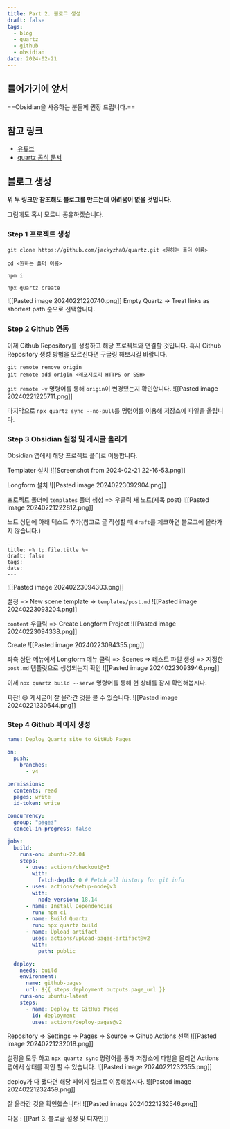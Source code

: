 ```yaml
---
title: Part 2. 블로그 생성
draft: false
tags:
  - blog
  - quartz
  - github
  - obsidian
date: 2024-02-21
---
```


## 들어가기에 앞서

==Obsidian을 사용하는 분들께 권장 드립니다.==

## 참고 링크

- [유튜브](https://www.youtube.com/watch?v=6s6DT1yN4dw)
- [quartz 공식 문서](https://quartz.jzhao.xyz/)

## 블로그 생성

**위 두 링크만 참조해도 블로그를 만드는데 어려움이 없을 것입니다.**

그럼에도 혹시 모르니 공유하겠습니다.

### Step 1 프로젝트 생성

```
git clone https://github.com/jackyzha0/quartz.git <원하는 폴더 이름>

cd <원하는 폴더 이름>

npm i

npx quartz create
```

![[Pasted image 20240221220740.png]]
Empty Quartz -> Treat links as shortest path 순으로 선택합니다.

### Step 2 Github 연동

이제 Github Repository를 생성하고 해당 프로젝트와 연결할 것입니다. 혹시 Github Repository 생성 방법을 모르신다면 구글링 해보시길 바랍니다.

```
git remote remove origin
git remote add origin <레포지토리 HTTPS or SSH>
```

`git remote -v` 명령어를 통해 `origin`이 변경됐는지 확인합니다.
![[Pasted image 20240221225711.png]]

마지막으로 `npx quartz sync --no-pull`를 명령어를 이용해 저장소에 파일을 올립니다.

### Step 3 Obsidian 설정 및 게시글 올리기

Obsidian 앱에서 해당 프로젝트 폴더로 이동합니다.

Templater 설치
![[Screenshot from 2024-02-21 22-16-53.png]]

Longform 설치
![[Pasted image 20240223092904.png]]

프로젝트 폴더에 `templates` 폴더 생성 => 우클릭 새 노트(제목 post)
![[Pasted image 20240221222812.png]]

노트 상단에 아래 텍스트 추가(참고로 글 작성할 때 `draft`를 체크하면 블로그에 올라가지 않습니다.)

```
---
title: <% tp.file.title %>
draft: false
tags:
date:
---
```

![[Pasted image 20240223094303.png]]

설정 => New scene template => `templates/post.md`
![[Pasted image 20240223093204.png]]

`content` 우클릭 => Create Longform Project
![[Pasted image 20240223094338.png]]

Create
![[Pasted image 20240223094355.png]]

좌측 상단 메뉴에서 Longform 메뉴 클릭 => Scenes => 테스트 파일 생성 => 지정한 `post.md` 템플릿으로 생성되는지 확인
![[Pasted image 20240223093946.png]]

이제 `npx quartz build --serve` 명령어를 통해 현 상태를 잠시 확인해봅시다.

짜잔! 😆 게시글이 잘 올라간 것을 볼 수 있습니다.
![[Pasted image 20240221230644.png]]

### Step 4 Github 페이지 생성

```yml title="quartz/.github/workflows/deploy.yml 생성"
name: Deploy Quartz site to GitHub Pages

on:
  push:
    branches:
      - v4

permissions:
  contents: read
  pages: write
  id-token: write

concurrency:
  group: "pages"
  cancel-in-progress: false

jobs:
  build:
    runs-on: ubuntu-22.04
    steps:
      - uses: actions/checkout@v3
        with:
          fetch-depth: 0 # Fetch all history for git info
      - uses: actions/setup-node@v3
        with:
          node-version: 18.14
      - name: Install Dependencies
        run: npm ci
      - name: Build Quartz
        run: npx quartz build
      - name: Upload artifact
        uses: actions/upload-pages-artifact@v2
        with:
          path: public

  deploy:
    needs: build
    environment:
      name: github-pages
      url: ${{ steps.deployment.outputs.page_url }}
    runs-on: ubuntu-latest
    steps:
      - name: Deploy to GitHub Pages
        id: deployment
        uses: actions/deploy-pages@v2
```

Repository => Settings => Pages => Source => Gihub Actions 선택
![[Pasted image 20240221232018.png]]

설정을 모두 하고 `npx quartz sync` 명령어를 통해 저장소에 파일을 올리면 Actions 탭에서 상태를 확인 할 수 있습니다.
![[Pasted image 20240221232355.png]]

deploy가 다 됐다면 해당 페이지 링크로 이동해봅시다.
![[Pasted image 20240221232459.png]]

잘 올라간 것을 확인했습니다!
![[Pasted image 20240221232546.png]]

다음 : [[Part 3. 블로글 설정 및 디자인]]

